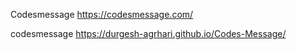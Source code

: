 Codesmessage
https://codesmessage.com/

codesmessage
https://durgesh-agrhari.github.io/Codes-Message/

